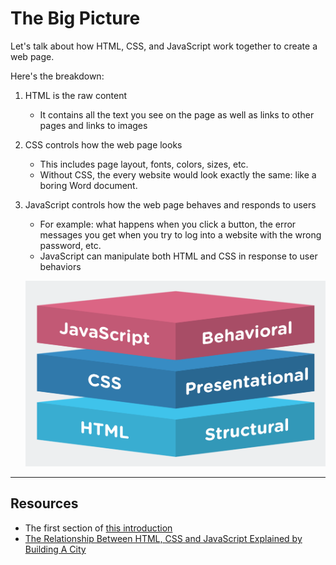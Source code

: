 # The Big Picture

Let's talk about how HTML, CSS, and JavaScript work together to create a web page. 

Here's the breakdown:

1. HTML is the raw content
    - It contains all the text you see on the page as well as links to other pages and links to images
1. CSS controls how the web page looks
    - This includes page layout, fonts, colors, sizes, etc.
    - Without CSS, the every website would look exactly the same: like a boring Word document.
1. JavaScript controls how the web page behaves and responds to users
    - For example: what happens when you click a button, the error messages you get when you try to log into a website with the wrong password, etc.
    - JavaScript can manipulate both HTML and CSS in response to user behaviors

    ![Diagram of HTML, CSS, and JavaScript in a triangle](../images/html_css_js.png)

___

## Resources
- The first section of [this introduction](https://internetingishard.com/html-and-css/introduction/)
- [The Relationship Between HTML, CSS and JavaScript Explained by Building A City](https://blog.codeanalogies.com/2018/05/09/the-relationship-between-html-css-and-javascript-explained/)


